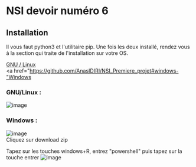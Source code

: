 # NSI devoir numéro 6

## Installation

Il vous faut python3 et l'utilitaire pip. Une fois les deux installé, rendez vous à la section qui traite de l'installation sur votre OS.

<a href="https://github.com/AnasIDIRI/NSI_Premiere_projet#gnulinux-">GNU / Linux</a>      
<a href="https://github.com/AnasIDIRI/NSI_Premiere_projet#windows-"Windows</a>

### GNU/Linux :

![image](https://user-images.githubusercontent.com/104441075/165314201-675e6253-2824-4b6c-a48e-9f41cfddc907.png)
     
    
### Windows :

![image](https://user-images.githubusercontent.com/104441075/165314252-053f8937-a22c-4536-99d2-faab13c767d8.png)    
Cliquez sur download zip

Tapez sur les touches windows+R, entrez "powershell" puis tapez sur la touche entrer
![image](https://user-images.githubusercontent.com/104441075/165317678-69775160-7224-4331-b461-8b72ad6e7324.png)

